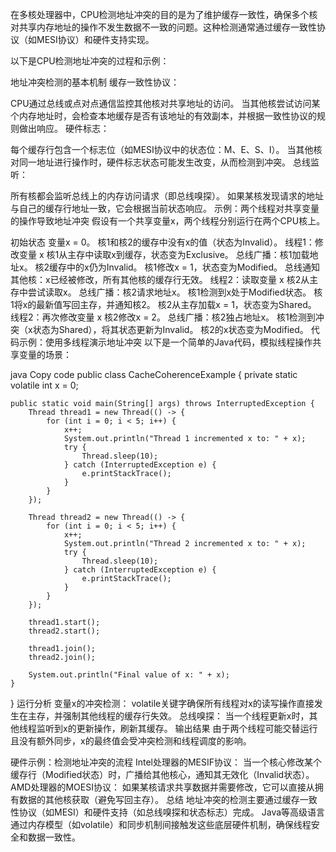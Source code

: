 在多核处理器中，CPU检测地址冲突的目的是为了维护缓存一致性，确保多个核对共享内存地址的操作不发生数据不一致的问题。这种检测通常通过缓存一致性协议（如MESI协议）和硬件支持实现。

以下是CPU检测地址冲突的过程和示例：

地址冲突检测的基本机制
缓存一致性协议：

CPU通过总线或点对点通信监控其他核对共享地址的访问。
当其他核尝试访问某个内存地址时，会检查本地缓存是否有该地址的有效副本，并根据一致性协议的规则做出响应。
硬件标志：

每个缓存行包含一个标志位（如MESI协议中的状态位：M、E、S、I）。
当其他核对同一地址进行操作时，硬件标志状态可能发生改变，从而检测到冲突。
总线监听：

所有核都会监听总线上的内存访问请求（即总线嗅探）。
如果某核发现请求的地址与自己的缓存行地址一致，它会根据当前状态响应。
示例：两个线程对共享变量的操作导致地址冲突
假设有一个共享变量x，两个线程分别运行在两个CPU核上。

初始状态
变量x = 0。
核1和核2的缓存中没有x的值（状态为Invalid）。
线程1：修改变量 x
核1从主存中读取x到缓存，状态变为Exclusive。
总线广播：核1加载地址x。
核2缓存中的x仍为Invalid。
核1修改x = 1，状态变为Modified。
总线通知其他核：x已经被修改，所有其他核的缓存行无效。
线程2：读取变量 x
核2从主存中尝试读取x。
总线广播：核2请求地址x。
核1检测到x处于Modified状态。
核1将x的最新值写回主存，并通知核2。
核2从主存加载x = 1，状态变为Shared。
线程2：再次修改变量 x
核2修改x = 2。
总线广播：核2独占地址x。
核1检测到冲突（x状态为Shared），将其状态更新为Invalid。
核2的x状态变为Modified。
代码示例：使用多线程演示地址冲突
以下是一个简单的Java代码，模拟线程操作共享变量的场景：

java
Copy code
public class CacheCoherenceExample {
    private static volatile int x = 0;

    public static void main(String[] args) throws InterruptedException {
        Thread thread1 = new Thread(() -> {
            for (int i = 0; i < 5; i++) {
                x++;
                System.out.println("Thread 1 incremented x to: " + x);
                try {
                    Thread.sleep(10);
                } catch (InterruptedException e) {
                    e.printStackTrace();
                }
            }
        });

        Thread thread2 = new Thread(() -> {
            for (int i = 0; i < 5; i++) {
                x++;
                System.out.println("Thread 2 incremented x to: " + x);
                try {
                    Thread.sleep(10);
                } catch (InterruptedException e) {
                    e.printStackTrace();
                }
            }
        });

        thread1.start();
        thread2.start();

        thread1.join();
        thread2.join();

        System.out.println("Final value of x: " + x);
    }
}
运行分析
变量x的冲突检测：
volatile关键字确保所有线程对x的读写操作直接发生在主存，并强制其他线程的缓存行失效。
总线嗅探：
当一个线程更新x时，其他线程监听到x的更新操作，刷新其缓存。
输出结果
由于两个线程可能交替运行且没有额外同步，x的最终值会受冲突检测和线程调度的影响。

硬件示例：检测地址冲突的流程
Intel处理器的MESIF协议：
当一个核心修改某个缓存行（Modified状态）时，广播给其他核心，通知其无效化（Invalid状态）。
AMD处理器的MOESI协议：
如果某核请求共享数据并需要修改，它可以直接从拥有数据的其他核获取（避免写回主存）。
总结
地址冲突的检测主要通过缓存一致性协议（如MESI）和硬件支持（如总线嗅探和状态标志）完成。
Java等高级语言通过内存模型（如volatile）和同步机制间接触发这些底层硬件机制，确保线程安全和数据一致性。
